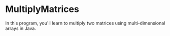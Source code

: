 # MultiplyMatrices
In this program, you'll learn to multiply two matrices using multi-dimensional arrays in Java.
